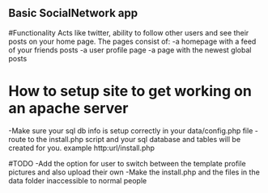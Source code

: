 ## Basic SocialNetwork app 

#Functionality
Acts like twitter, ability to follow other users and see their posts on your home page.
The pages consist of:
-a homepage with a feed of your friends posts
-a user profile page
-a page with the newest global posts

# How to setup site to get working on an apache server
-Make sure your sql db info is setup correctly in your data/config.php file
-route to the install.php script and your sql database and tables will be created for you.
example http:url/install.php

#TODO
-Add the option for user to switch between the template profile pictures and also upload their own
-Make the install.php and the files in the data folder inaccessible to normal people